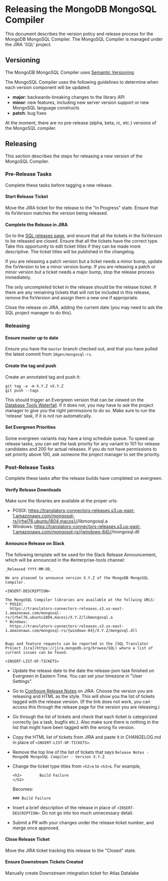 # Releasing the MongoDB MongoSQL Compiler

This document describes the version policy and release process for the MongoDB MongoSQL Compiler.
The MongoSQL Compiler is managed under the JIRA 'SQL' project.

## Versioning

The MongoDB MongoSQL Compiler uses [Semantic Versioning](https://semver.org/).

The MongoSQL Compiler uses the following guidelines to determine when each version component will be updated:
- **major**: backwards-breaking changes to the library API
- **minor**: new features, including new server version support or new MongoSQL language constructs
- **patch**: bug fixes

At the moment, there are no pre-release (alpha, beta, rc, etc.) versions of the MongoSQL compiler.

## Releasing
This section describes the steps for releasing a new version of the MongoSQL Compiler.

### Pre-Release Tasks
Complete these tasks before tagging a new release.

#### Start Release Ticket
Move the JIRA ticket for the release to the "In Progress" state.
Ensure that its fixVersion matches the version being released.

#### Complete the Release in JIRA
Go to the [SQL releases page](https://jira.mongodb.org/projects/SQL?selectedItem=com.atlassian.jira.jira-projects-plugin%3Arelease-page&status=unreleased), and ensure that all the tickets in the fixVersion to be released are closed.
Ensure that all the tickets have the correct type. Take this opportunity to edit ticket titles if they can be made more descriptive.
The ticket titles will be published in the changelog.

If you are releasing a patch version but a ticket needs a minor bump, update the fixVersion to be a minor version bump.
If you are releasing a patch or minor version but a ticket needs a major bump, stop the release process immediately.

The only uncompleted ticket in the release should be the release ticket.
If there are any remaining tickets that will not be included in this release, remove the fixVersion and assign them a new one if appropriate.

Close the release on JIRA, adding the current date (you may need to ask the SQL project manager to do this).

### Releasing

#### Ensure master up to date
Ensure you have the `master` branch checked out, and that you have pulled the latest commit from `10gen/mongosql-rs`.

#### Create the tag and push
Create an annotated tag and push it:
```
git tag -a -m X.Y.Z vX.Y.Z
git push --tags
```
This should trigger an Evergreen version that can be viewed on the [Database Tools Waterfall](https://evergreen.mongodb.com/waterfall/mongosql-rs).
If it does not, you may have to ask the project manager to give you the right permissions to do so.
Make sure to run the 'release' task, if it is not run automatically.

#### Set Evergreen Priorities
Some evergreen variants may have a long schedule queue.
To speed up release tasks, you can set the task priority for any variant to 101 for release candidates and 200 for actual releases.
If you do not have permissions to set priority above 100, ask someone the project manager to set the
priority.

### Post-Release Tasks
Complete these tasks after the release builds have completed on evergreen.

#### Verify Release Downloads
Make sure the libraries are available at the proper urls:
- POSIX:
  https://translators-connectors-releases.s3.us-east-1.amazonaws.com/mongosql-rs/{rhel76,ubuntu1804,macos}/<SemVer>/libmongosql.a
- Windows:
  https://translators-connectors-releases.s3.us-east-1.amazonaws.com/mongosql-rs/{windows-64}/<SemVer>/mongosql.dll

#### Announce Release on Slack

The following template will be used for the Slack Release Announcement, which will be announced in the #enterprise-tools channel:

```
_Released YYYY-MM-DD_

We are pleased to announce version X.Y.Z of the MongoDB MongoSQL Compiler.

<INSERT-DESCRIPTION>

The MongoSQL Compiler libraries are available at the follwing URLS:
* POSIX:
  https://translators-connectors-releases.s3.us-east-1.amazonaws.com/mongosql-rs/{rhel76,ubuntu1804,macos}/X.Y.Z/libmongosql.a
* Windows:
  https://translators-connectors-releases.s3.us-east-1.amazonaws.com/mongosql-rs/{windows-64}/X.Y.Z/mongosql.dll


Bugs and feature requests can be reported in the [SQL Translator Project Jira](https://jira.mongodb.org/browse/SQL) where a list of current issues can be found.

<INSERT-LIST-OF-TICKETS>
```

- Update the release date to the date the release-json task finished on Evergreen in Eastern Time.
  You can set your timezone in "User Settings".

- Go to [Configure Release Notes](https://jira.mongodb.org/secure/ConfigureReleaseNote.jspa?projectId=18280) on JIRA.
  Choose the version you are releasing and HTML as the style.
  This will show you the list of tickets tagged with the release version.
  (If the link does not work, you can access this through the release page for the version you are releasing.)
- Go through the list of tickets and check that each ticket is categorized correctly (as a task, bugfix etc.).
  Also make sure there is nothing in the list that might have been tagged with the wrong fix version.
- Copy the HTML list of tickets from JIRA and paste it in CHANGELOG.md in place of `<INSERT-LIST-OF-TICKETS>`.
- Remove the top line of the list of tickets that says `Release Notes - MongoDB MongoSQL Compiler - Version X.Y.Z`
- Change the ticket type titles from `<h2>`s to `<h3>`s. For example,

    ```
    <h2>        Build Failure
    </h2>
    ```

    Becomes:

    ```
    ### Build Failure
    ```
- Insert a brief description of the release in place of `<INSERT-DESCRIPTION>`.
  Do not go into too much unnecessary detail.
- Submit a PR with your changes under the release ticket number, and merge once approved.

#### Close Release Ticket
Move the JIRA ticket tracking this release to the "Closed" state.

#### Ensure Downstream Tickets Created
Manually create Downstream integration ticket for Atlas Datalake
